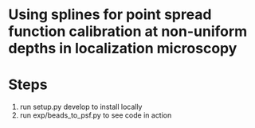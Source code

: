 # Using splines for point spread function calibration at non-uniform depths in localization microscopy

# Steps

1. run setup.py develop to install locally
2. run exp/beads_to_psf.py to see code in action



